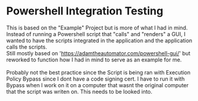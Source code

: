 # Powershell Integration Testing
This is based on the "Example" Project but is more of what I had in mind. <br>
Instead of running a Powershell script that "calls" and "renders" a GUI, I wanted to have the scripts integrated in the application and the application calls the scripts. <br>
Still mostly based on 'https://adamtheautomator.com/powershell-gui/' but reworked to function how I had in mind to serve as an example for me. <br> <br>
Probably not the best practice since the Script is being ran with Execution Policy Bypass since I dont have a code signing cert. I have to run it with Bypass when I work on it on a computer
that wasnt the original computer that the script was writen on. This needs to be looked into.
